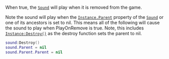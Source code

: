 When true, the [`Sound`](https://create.roblox.com/docs/reference/engine/classes/Sound) will play when it is removed from the game.

Note the sound will play when the [`Instance.Parent`](https://create.roblox.com/docs/reference/engine/classes/Instance#Parent) property of the
[`Sound`](https://create.roblox.com/docs/reference/engine/classes/Sound) or one of its ancestors is set to nil. This means all of the
following will cause the sound to play when PlayOnRemove is true. Note,
this includes [`Instance:Destroy()`](https://create.roblox.com/docs/reference/engine/classes/Instance#Destroy) as the destroy function sets the
parent to nil.
```lua
sound:Destroy()
sound.Parent = nil
sound.Parent.Parent = nil
```